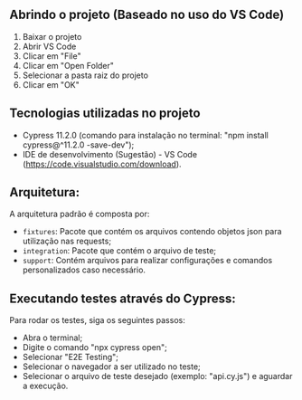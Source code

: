 ## Abrindo o projeto (Baseado no uso do VS Code)

1. Baixar o projeto
2. Abrir VS Code 
3. Clicar em "File"
4. Clicar em "Open Folder"
5. Selecionar a pasta raiz do projeto
6. Clicar em "OK"

## Tecnologias utilizadas no projeto

- Cypress 11.2.0 (comando para instalação no terminal: "npm install cypress@^11.2.0 -save-dev");
- IDE de desenvolvimento (Sugestão) - VS Code (https://code.visualstudio.com/download).

## Arquitetura:

A arquitetura padrão é composta por:
 
- `fixtures`: Pacote que contém os arquivos contendo objetos json para utilização nas requests;
- `integration`: Pacote que contém o arquivo de teste;
- `support`: Contém arquivos para realizar configurações e comandos personalizados caso necessário.

## Executando testes através do Cypress:
Para rodar os testes, siga os seguintes passos:
- Abra o terminal;
- Digite o comando "npx cypress open";
- Selecionar "E2E Testing";
- Selecionar o navegador a ser utilizado no teste;
- Selecionar o arquivo de teste desejado (exemplo: "api.cy.js") e aguardar a execução.